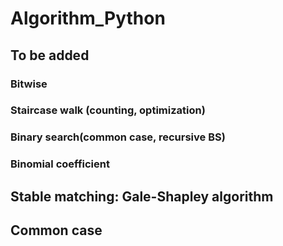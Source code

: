 # Algorithm_Python

## To be added
### Bitwise
### Staircase walk (counting, optimization)
### Binary search(common case, recursive BS)
### Binomial coefficient

## Stable matching: Gale-Shapley algorithm

## Common case
